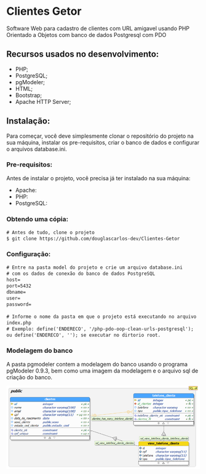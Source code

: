 # Clientes Getor

Software Web para cadastro de clientes com URL amigavel usando PHP Orientado a Objetos com banco de dados Postgresql com PDO

## Recursos usados no desenvolvimento:

- PHP;
- PostgreSQL;
- pgModeler;
- HTML;
- Bootstrap;
- Apache HTTP Server;


## Instalação:

Para começar, você deve simplesmente clonar o repositório do projeto na sua máquina, instalar os pre-requisitos, criar o banco de dados e configurar o arquivos database.ini.

### Pre-requisitos:

Antes de instalar o projeto, você precisa já ter instalado na sua máquina:

- Apache:
- PHP:
- PostgreSQL:

### Obtendo uma cópia:

```shell
# Antes de tudo, clone o projeto
$ git clone https://github.com/douglascarlos-dev/Clientes-Getor
```

### Configuração:

```shell
# Entre na pasta model do projeto e crie um arquivo database.ini
# com os dados de conexão do banco de dados PostgreSQL
host=
port=5432
dbname=
user=
password=

# Informe o nome da pasta em que o projeto está executando no arquivo index.php
# Exemplo: define('ENDERECO', '/php-pdo-oop-clean-urls-postgresql'); ou define('ENDERECO', ''); se executar no dirtorio root.
```

### Modelagem do banco

A pasta pgmodeler contem a modelagem do banco usando o programa pgModeler 0.9.3, bem como uma imagem da modelagem e o arquivo sql de criação do banco.

![Logo API](./pgmodeler/database_model.png)